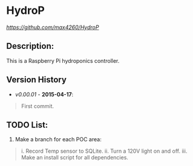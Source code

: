 HydroP
=========
*https://github.com/max4260/HydroP*

## Description:
This is a Raspberry Pi hydroponics controller.

## Version History
* _v0.00.01_ - **2015-04-17**:
>First commit.



## TODO List:
1. Make a branch for each POC area:
>i. Record Temp sensor to SQLite.
>ii. Turn a 120V light on and off.
>iii. Make an install script for all dependencies.
